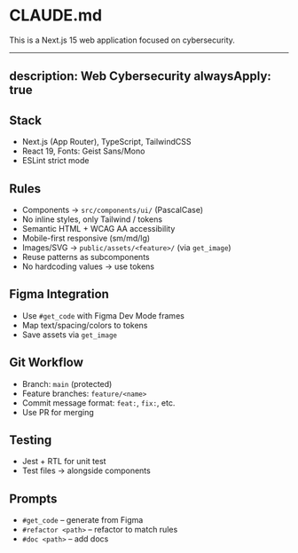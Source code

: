 # CLAUDE.md

This is a Next.js 15 web application focused on cybersecurity.

---
description: Web Cybersecurity
alwaysApply: true
---

## Stack
- Next.js (App Router), TypeScript, TailwindCSS
- React 19, Fonts: Geist Sans/Mono
- ESLint strict mode

## Rules
- Components → `src/components/ui/` (PascalCase)
- No inline styles, only Tailwind / tokens
- Semantic HTML + WCAG AA accessibility
- Mobile-first responsive (sm/md/lg)
- Images/SVG → `public/assets/<feature>/` (via `get_image`)
- Reuse patterns as subcomponents
- No hardcoding values → use tokens

## Figma Integration
- Use `#get_code` with Figma Dev Mode frames
- Map text/spacing/colors to tokens
- Save assets via `get_image`

## Git Workflow
- Branch: `main` (protected)
- Feature branches: `feature/<name>`
- Commit message format: `feat:`, `fix:`, etc.
- Use PR for merging

## Testing
- Jest + RTL for unit test
- Test files → alongside components

## Prompts
- `#get_code` – generate from Figma
- `#refactor <path>` – refactor to match rules
- `#doc <path>` – add docs
